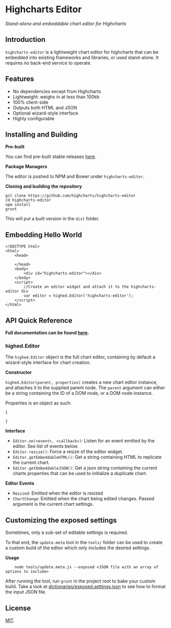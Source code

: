 Highcharts Editor
===

*Stand-alone and embeddable chart editor for Highcharts*

## Introduction

`highcharts-editor` is a lightweight chart editor for highcharts that can be embedded into existing frameworks and libraries, or used stand-alone.
It requires no back-end service to operate.

## Features
	
  * No dependencies except from Highcharts
  * Lightweight: weighs in at less than 100kb
  * 100% client-side
  * Outputs both HTML and JSON
  * Optional wizard-style interface
  * Highly configurable

## Installing and Building

**Pre-built**

You can find pre-built stable releases [here](https://github.com/highcharts/highcharts-editor/releases).

**Package Managers**

The editor is pushed to NPM and Bower under `highcharts-editor`.

**Cloning and building the repository**

	git clone https://github.com/highcharts/highcharts-editor
	cd highcharts-editor
	npm install
	grunt

This will put a built version in the `dist` folder.

## Embedding Hello World

	<!DOCTYPE html>
	<html>
		<head>

		</head>
		<body>
			<div id="highcharts-editor"></div>
		</body>
		<script>
			//Create an editor widget and attach it to the highcharts-editor div
			var editor = highed.Editor('highcharts-editor');
		</script>
	</html>

## API Quick Reference

**Full documentation can be found [here](#).**

### highed.Editor

The `highed.Editor` object is the full chart editor, containing by default a wizard-style interface for chart creation.

**Constructor**

`highed.Editor(parent, properties)` creates a new chart editor instance, and attaches it to the supplied parent node. The `parent` argument can either be a string containing the ID of a DOM node, or a DOM node instance.

Properties is an object as such:
		
	{

	}

**Interface**

  * `Editor.on(<event>, <callback>)`: Listen for an event emitted by the editor. See list of events below.
  * `Editor.resize()`: Force a resize of the editor widget.
  * `Editor.getEmbeddableHTML()`: Get a string containing HTML to replicate the current chart.
  * `Editor.getEmbeddableJSON()`: Get a json string containing the current charts properties that can be used to initialize a duplicate chart.

**Editor Events**

  * `Resized`: Emitted when the editor is resized
  * `ChartChange`: Emitted when the chart being edited changes. Passed argument is the current chart settings. 

## Customizing the exposed settings

Sometimes, only a sub-set of editable settings is required. 

To that end, the `update.meta` tool in the `tools/` folder can be used to create a custom build of the editor which only includes the desired settings.

**Usage**
        
        node tools/update.meta.js --exposed <JSON file with an array of options to include>

After running the tool, run `grunt` in the project root to bake your custom build.
Take a look at [dictionaries/exposed.settings.json](dictionaries/exposed.settings.json) to see how to format the input JSON file. 

## License

[MIT](LICENSE).